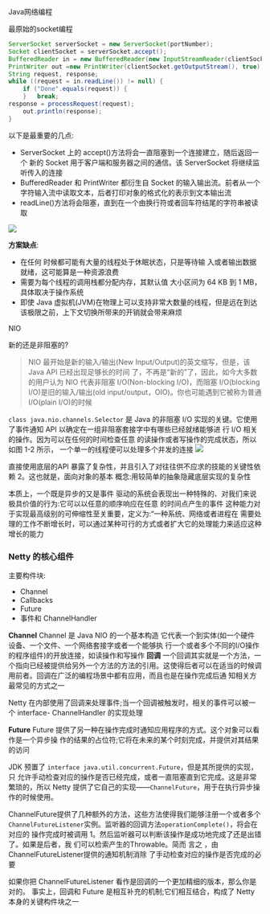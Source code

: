 
Java网络编程

最原始的socket编程
```java
ServerSocket serverSocket = new ServerSocket(portNumber);
Socket clientSocket = serverSocket.accept();
BufferedReader in = new BufferedReader(new InputStreamReader(clientSocket.getInputStream()));
PrintWriter out =new PrintWriter(clientSocket.getOutputStream(), true);
String request, response;
while ((request = in.readLine()) != null) {
    if ("Done".equals(request)) {
    }   break;
response = processRequest(request);
    out.println(response);
}
```
以下是最重要的几点:
- ServerSocket 上的 accept()方法将会一直阻塞到一个连接建立，随后返回一个 新的 Socket 用于客户端和服务器之间的通信。该 ServerSocket 将继续监听传入的连接
- BufferedReader 和 PrintWriter 都衍生自 Socket 的输入输出流。前者从一个字符输入流中读取文本，后者打印对象的格式化的表示到文本输出流
- readLine()方法将会阻塞，直到在一个由换行符或者回车符结尾的字符串被读取

![](https://i.loli.net/2018/02/12/5a81a0322c03c.png)

**方案缺点**:
- 在任何 时候都可能有大量的线程处于休眠状态，只是等待输 入或者输出数据就绪，这可能算是一种资源浪费
- 需要为每个线程的调用栈都分配内存，其默认值 大小区间为 64 KB 到 1 MB，具体取决于操作系统
- 即使 Java 虚拟机(JVM)在物理上可以支持非常大数量的线程，但是远在到达该极限之前，上下文切换所带来的开销就会带来麻烦

NIO

新的还是非阻塞的?
>NIO 最开始是新的输入/输出(New Input/Output)的英文缩写，但是，该 Java API 已经出现足够长的时间 了，不再是“新的”了，因此，如今大多数的用户认为 NIO 代表非阻塞 I/O(Non-blocking I/O)，而阻塞 I/O(blocking I/O)是旧的输入/输出(old input/output，OIO)。你也可能遇到它被称为普通 I/O(plain I/O)的时候

`class java.nio.channels.Selector`
是 Java 的非阻塞 I/O 实现的关键。它使用了事件通知 API 以确定在一组非阻塞套接字中有哪些已经就绪能够进 行 I/O 相关的操作。因为可以在任何的时间检查任意 的读操作或者写操作的完成状态，所以如图 1-2 所示， 一个单一的线程便可以处理多个并发的连接
![](https://i.loli.net/2018/02/12/5a81a6c535ba0.png)


直接使用底层的API 暴露了复杂性，并且引入了对往往供不应求的技能的关键性依赖 2。这也就是，面向对象的基本 概念:用较简单的抽象隐藏底层实现的复杂性

本质上，一个既是异步的又是事件 驱动的系统会表现出一种特殊的、对我们来说极具价值的行为:它可以以任意的顺序响应在任意 的时间点产生的事件
这种能力对于实现最高级别的可伸缩性至关重要，定义为:“一种系统、网络或者进程在 需要处理的工作不断增长时，可以通过某种可行的方式或者扩大它的处理能力来适应这种增长的能力

### Netty 的核心组件
主要构件块:
- Channel
- Callbacks
- Future
- 事件和 ChannelHandler

**Channel**
Channel 是 Java NIO 的一个基本构造
它代表一个到实体(如一个硬件设备、一个文件、一个网络套接字或者一个能够执
行一个或者多个不同的I/O操作的程序组件)的开放连接，如读操作和写操作
**回调**
一个回调其实就是一个方法，一个指向已经被提供给另外一个方法的方法的引用。这使得后者可以在适当的时候调用前者。回调在广泛的编程场景中都有应用，而且也是在操作完成后通 知相关方最常见的方式之一

Netty 在内部使用了回调来处理事件;当一个回调被触发时，相关的事件可以被一个 interface- ChannelHandler 的实现处理

**Future**
Future 提供了另一种在操作完成时通知应用程序的方式。这个对象可以看作是一个异步操 作的结果的占位符;它将在未来的某个时刻完成，并提供对其结果的访问

JDK 预置了 `interface java.util.concurrent.Future`，但是其所提供的实现，只 允许手动检查对应的操作是否已经完成，或者一直阻塞直到它完成。这是非常繁琐的，所以 Netty 提供了它自己的实现——`ChannelFuture`，用于在执行异步操作的时候使用。

ChannelFuture提供了几种额外的方法，这些方法使得我们能够注册一个或者多个 `ChannelFutureListener`实例。监听器的回调方法`operationComplete()`，将会在对应的 操作完成时被调用 1。然后监听器可以判断该操作是成功地完成了还是出错了。如果是后者，我 们可以检索产生的Throwable。简而 言之 ，由ChannelFutureListener提供的通知机制消除 了手动检查对应的操作是否完成的必要

如果你把 ChannelFutureListener 看作是回调的一个更加精细的版本，那么你是对的。 事实上，回调和 Future 是相互补充的机制;它们相互结合，构成了 Netty 本身的关键构件块之一
